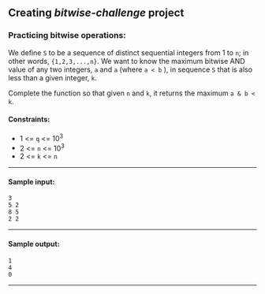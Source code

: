 ## Creating _bitwise-challenge_ project

### Practicing bitwise operations:

We define `S` to be a sequence of distinct sequential integers from 1 to `n`; in other words, `{1,2,3,...,n}`.
We want to know the maximum bitwise AND value of any two integers, `a` and `a` (where `a < b` ), in sequence `S`
that is also less than a given integer, `k`.

Complete the function so that given `n` and `k`, it returns the maximum `a & b < k`.

#### Constraints:

- 1 <= `q` <= 10<sup>3</sup>
- 2 <= `n` <= 10<sup>3</sup>
- 2 <= `k` <= `n`

---

#### Sample input:

```
3
5 2
8 5
2 2
```

---

#### Sample output:

```
1  
4  
0
```

---
